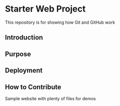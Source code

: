 # Starter Web Project

This repository is for showing how Git and GitHub work
## Introduction

## Purpose

## Deployment

## How to Contribute
Sample website with plenty of files for demos